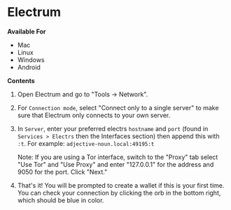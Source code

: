# Electrum 

**Available For**

- Mac
- Linux
- Windows
- Android

**Contents**

1. Open Electrum and go to "Tools -> Network".

1. For `Connection mode`, select "Connect only to a single server" to make sure that Electrum only connects to your own server.

1. In `Server`, enter your preferred electrs `hostname` and `port` (found in `Services > Electrs` then the Interfaces section) then append this with `:t`. For example: `adjective-noun.local:49195:t`

   Note: If you are using a Tor interface, switch to the "Proxy" tab select "Use Tor" and "Use Proxy" and enter "127.0.0.1" for the address and 9050 for the port. Click "Next."

1. That's it! You will be prompted to create a wallet if this is your first time. You can check your connection by clicking the orb in the bottom right, which should be blue in color.